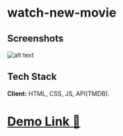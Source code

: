 # watch-new-movie
## Screenshots
![alt text](https://github.com/Zaheer-zk/watch-new-movie/blob/master/designs/watch_new_movie-preview.png)
## Tech Stack

**Client:** HTML, CSS, JS, API(TMDB).
# [Demo Link 🚀](https://anixmen.netlify.app/)
